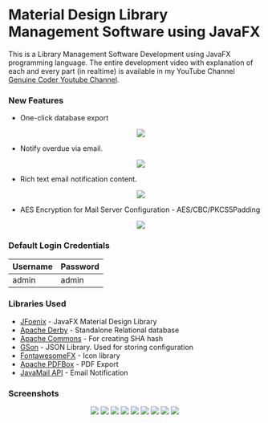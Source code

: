 # Material Design Library Management Software using JavaFX
This is a Library Management Software Development using JavaFX programming language. The entire development video with explanation of each and every part (in realtime) is available in my YouTube Channel [Genuine Coder Youtube Channel](https://www.youtube.com/playlist?list=PLhs1urmduZ29jTcE1ca8Z6bZNvH_39ayL).
  
### New Features
* One-click database export
  <p align="center">
   <img src=https://i.imgur.com/ufZOqkn.png>
  </p>
* Notify overdue via email.
  <p align="center">
   <img src=https://i.imgur.com/7UutZZQ.png>
  </p>
* Rich text email notification content.
   <p align="center">
    <img src=https://i.imgur.com/jj9Lk5G.png>
   </p>
* AES Encryption for Mail Server Configuration - AES/CBC/PKCS5Padding   
   <p align="center">
    <img src=https://i.imgur.com/WrWZqLr.png>
   </p>
### Default Login Credentials
| Username  | Password |
| ------------- | ------------- |
| admin  | admin  |

### Libraries Used
  * [JFoenix](https://github.com/jfoenixadmin/JFoenix) - JavaFX Material Design Library
  * [Apache Derby](https://db.apache.org/derby/) - Standalone Relational database
  * [Apache Commons](https://commons.apache.org/) - For creating SHA hash
  * [GSon](https://github.com/google/gson) - JSON Library. Used for storing configuration
  * [FontawesomeFX](https://bitbucket.org/Jerady/fontawesomefx) - Icon library
  * [Apache PDFBox](https://pdfbox.apache.org/) - PDF Export
  * [JavaMail API](http://www.oracle.com/technetwork/java/javamail/index.html) - Email Notification

### Screenshots
<p align="center">
  <img src=https://i.imgur.com/txmOeXS.png>
  <img src=https://i.imgur.com/Ezj7Bdh.png>
  <img src=https://i.imgur.com/YyK54nF.png>
  <img src=https://i.imgur.com/0wCfUjQ.png>
  <img src=https://i.imgur.com/E4OhaWl.png>
  <img src=https://i.imgur.com/3WMG9Bm.png>
  <img src=https://i.imgur.com/3316yUv.png>
  <img src=https://i.imgur.com/y7jrx93.png>
  <img src=https://i.imgur.com/O0LXqoK.png>
</p>
